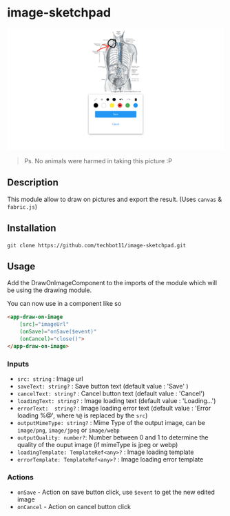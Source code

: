 ﻿# image-sketchpad

![Screenshot](github/Screenshot.png)

> Ps. No animals were harmed in taking this picture :P

## Description

This module allow to draw on pictures and export the result. (Uses `canvas` & `fabric.js`)

## Installation

`git clone https://github.com/techbot11/image-sketchpad.git`

## Usage

Add the DrawOnImageComponent to the imports of the module which will be using the drawing module.

You can now use in a component like so
```html
<app-draw-on-image 
    [src]="imageUrl"
    (onSave)="onSave($event)"
    (onCancel)="close()">
</app-draw-on-image>
```

### Inputs

- `src: string` : Image url
- `saveText: string?` : Save button text (default value : 'Save' )
- `cancelText: string?` : Cancel button text (default value : 'Cancel')
- `loadingText: string?` : Image loading text (default value : 'Loading…')
- `errorText:  string?` : Image loading error text (default value : 'Error loading %@', where `%@` is replaced by the `src`)
- `outputMimeType: string?` : Mime Type of the output image, can be `image/png`, `image/jpeg` or `image/webp`
- `outputQuality: number?`: Number between 0 and 1 to determine the quality of the ouput image (if mimeType is jpeg or webp)
- `loadingTemplate: TemplateRef<any>?` : Image loading template
- `errorTemplate: TemplateRef<any>?` : Image loading error template


### Actions
- `onSave` - Action on save button click, use `$event` to get the new edited image
- `onCancel` - Action on cancel button click
